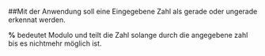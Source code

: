 ##Mit der Anwendung soll eine Eingegebene Zahl als gerade oder ungerade erkennat werden.


**%** bedeutet Modulo und teilt die Zahl solange durch die angegebene zahl bis es nichtmehr möglich ist.